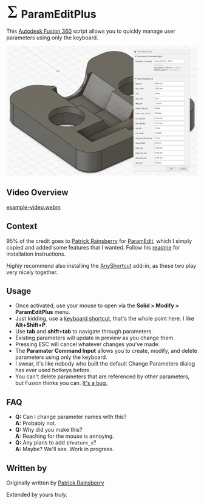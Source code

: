 # ![](./resources/32x32.png) ParamEditPlus

This [Autodesk Fusion 360](http://fusion360.autodesk.com/) script allows you to quickly manage user parameters using only the keyboard.

![Change Parameters](./resources/cover_image.png)

## Video Overview

[example-video.webm](https://github.com/mccannex/ParamEditPlus/assets/20232824/aee77f4a-eeb9-4039-99c3-59b82e2d5fda)

## Context

95% of the credit goes to [Patrick Rainsberry](https://twitter.com/prrainsberry) for [ParamEdit](https://github.com/tapnair/ParamEdit), which I simply copied and added some features that I wanted. Follow his [readme](https://github.com/tapnair/ParamEdit#readme) for installation instructions.

*Highly* recommend also installing the [AnyShortcut](https://github.com/thomasa88/AnyShortcut) add-in, as these two play very nicely together.

## Usage

* Once activated, use your mouse to open via the **Solid > Modify > ParamEditPlus** menu.
* Just kidding, use a [keyboard shortcut](https://github.com/thomasa88/AnyShortcut), that's the whole point here. I like **Alt+Shift+P**.
* Use **tab** and **shift+tab** to navigate through parameters.
* Existing parameters will update in preview as you change them.
* Pressing ESC will cancel whatever changes you've made.
* The **Paramater Command Input** allows you to create, modify, and delete parameters using only the keyboard.
* I swear, it's like nobody who built the default Change Parameters dialog has ever used hotkeys before.
* You can't delete parameters that are referenced by other parameters, but Fusion thinks you can. [It's a bug.](https://help.autodesk.com/view/fusion360/ENU/?guid=GUID-5f76a1ac-68fd-45da-bc7d-9bec963d775d)

## FAQ

* **Q:** Can I change parameter names with this? \
  **A:** Probably not.
* **Q:** Why did you make this? \
  **A:** Reaching for the mouse is annoying.
* **Q:** Any plans to add `$feature_x`? \
  **A:** Maybe? We'll see. Work in progress.

## Written by

Originally written by [Patrick Rainsberry](https://twitter.com/prrainsberry)

Extended by yours truly.

